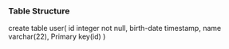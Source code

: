 ### Table Structure

create table user(
id integer not null,
birth-date timestamp,
name varchar(22),
Primary key(id)
)